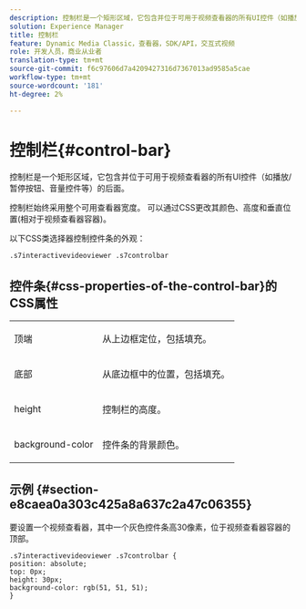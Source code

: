 ```yaml
---
description: 控制栏是一个矩形区域，它包含并位于可用于视频查看器的所有UI控件（如播放/暂停按钮、音量控件等）的后面。
solution: Experience Manager
title: 控制栏
feature: Dynamic Media Classic，查看器，SDK/API，交互式视频
role: 开发人员，商业从业者
translation-type: tm+mt
source-git-commit: f6c97606d7a4209427316d7367013ad9585a5cae
workflow-type: tm+mt
source-wordcount: '181'
ht-degree: 2%

---
```



# 控制栏{#control-bar}

控制栏是一个矩形区域，它包含并位于可用于视频查看器的所有UI控件（如播放/暂停按钮、音量控件等）的后面。

<!--<a id="section_061E550C1C1D4DB2BD663A898895B38C"></a>-->

控制栏始终采用整个可用查看器宽度。 可以通过CSS更改其颜色、高度和垂直位置(相对于视频查看器容器)。

以下CSS类选择器控制控件条的外观：

```
.s7interactivevideoviewer .s7controlbar
```

## 控件条{#css-properties-of-the-control-bar}的CSS属性

<table id="table_C48C56E696304C9BAFEE71BA9EA9A174"> 
 <tbody> 
  <tr> 
   <td colname="col1"> <p> <span class="codeph"> 顶端 </span> </p> </td> 
   <td colname="col2"> <p>从上边框定位，包括填充。 </p> </td> 
  </tr> 
  <tr> 
   <td colname="col1"> <p> <span class="codeph"> 底部 </span> </p> </td> 
   <td colname="col2"> <p> 从底边框中的位置，包括填充。 </p> </td> 
  </tr> 
  <tr> 
   <td colname="col1"> <p> <span class="codeph"> height </span> </p> </td> 
   <td colname="col2"> <p>控制栏的高度。 </p> </td> 
  </tr> 
  <tr> 
   <td colname="col1"> <p> <span class="codeph"> background-color  </span> </p> </td> 
   <td colname="col2"> <p>控件条的背景颜色。 </p> </td> 
  </tr> 
 </tbody> 
</table>

## 示例 {#section-e8caea0a303c425a8a637c2a47c06355}

要设置一个视频查看器，其中一个灰色控件条高30像素，位于视频查看器容器的顶部。

```
.s7interactivevideoviewer .s7controlbar {  
position: absolute; 
top: 0px; 
height: 30px; 
background-color: rgb(51, 51, 51); 
}
```

